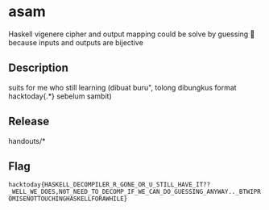 # asam

Haskell vigenere cipher and output mapping could be solve by guessing :pray: because inputs and outputs are bijective

## Description
suits for me who still learning (dibuat buru", tolong dibungkus format hacktoday{.*} sebelum sambit)

## Release
handouts/*

## Flag
`hacktoday{HASKELL_DECOMPILER_R_GONE_OR_U_STILL_HAVE_IT??_WELL_WE_DOES,N0T_NEED_TO_DECOMP_IF_WE_CAN_DO_GUESSING_ANYWAY.._BTWIPROMISENOTTOUCHINGHASKELLFORAWHILE}`
